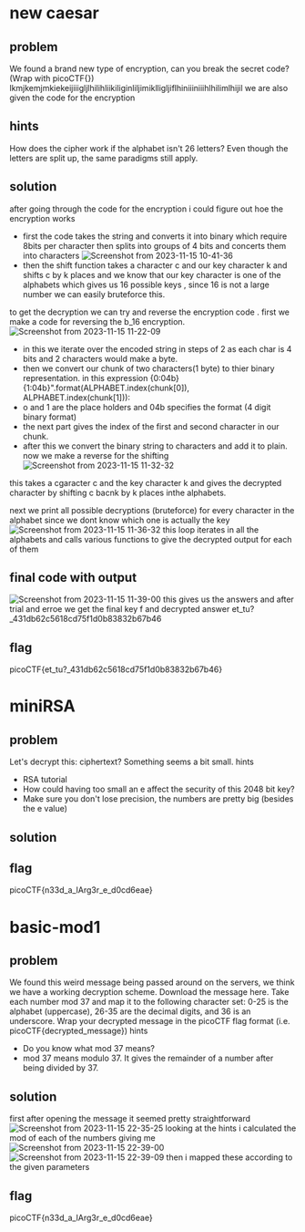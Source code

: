 
# new caesar

## problem
We found a brand new type of encryption, can you break the secret code? (Wrap with picoCTF{}) lkmjkemjmkiekeijiiigljlhilihliikiliginliljimiklligljiflhiniiiniiihlhilimlhijil
 we are also given the code for the encryption 
 ## hints
 How does the cipher work if the alphabet isn't 26 letters?
 Even though the letters are split up, the same paradigms still apply.

 ## solution 
after going through the code for the encryption i could figure out hoe the encryption works 
* first the code takes the string and converts it into binary which require 8bits per character then splits into groups of 4 bits and concerts them into characters
![Screenshot from 2023-11-15 10-41-36](https://github.com/adwait3/pico/assets/148553626/4c990af8-cb35-4ec4-805e-2533a8352eb0)
* then the shift function takes a character c and our key character k and shifts c by k places and we know that our key character is one of the alphabets which gives us 16 possible keys , since 16 is not a large number we can easily bruteforce this.

to get the decryption we can try and reverse the encryption code .
first we make a code for reversing the b_16 encryption.
![Screenshot from 2023-11-15 11-22-09](https://github.com/adwait3/pico/assets/148553626/95821df1-33aa-4b56-b900-4fc8153f49d6)
* in this we iterate over the encoded string in steps of 2 as each char is 4 bits and 2 characters would make a byte.
* then we convert our chunk of two characters(1 byte) to thier binary representation.
 in this expression {0:04b}{1:04b}".format(ALPHABET.index(chunk[0]), ALPHABET.index(chunk[1])):
* o and 1 are the place holders and 04b specifies the format (4 digit binary format)
* the next part gives the index of the first and second character in our chunk.
* after this we convert the binary string to characters and add it to plain.
now we make a reverse for the shifting
![Screenshot from 2023-11-15 11-32-32](https://github.com/adwait3/pico/assets/148553626/fe3cfa1b-70a5-4c3a-b565-699f5910653a)

this takes a cgaracter c and the key character k and gives the decrypted character by shifting c bacnk by k places inthe alphabets.

next we print all possible decryptions (bruteforce) for every character in the alphabet since we dont know which one is actually the key
![Screenshot from 2023-11-15 11-36-32](https://github.com/adwait3/pico/assets/148553626/47517619-10e9-4232-8e4a-4f6d433f85bc)
this loop iterates in all the alphabets and calls various functions to give the decrypted output for each of them
## final code with output
![Screenshot from 2023-11-15 11-39-00](https://github.com/adwait3/pico/assets/148553626/4250d036-fb67-4aee-9f88-2ac837492e1e)
this gives us the answers and after trial and erroe we get the final key f and decrypted answer et_tu?_431db62c5618cd75f1d0b83832b67b46

## flag
picoCTF{et_tu?_431db62c5618cd75f1d0b83832b67b46}


# miniRSA
## problem
Let's decrypt this: ciphertext? Something seems a bit small.
hints
* RSA tutorial
* How could having too small an e affect the security of this 2048 bit key?
* Make sure you don't lose precision, the numbers are pretty big (besides the e value)

## solution

## flag
picoCTF{n33d_a_lArg3r_e_d0cd6eae}


# basic-mod1
## problem
We found this weird message being passed around on the servers, we think we have a working decryption scheme.
Download the message here.
Take each number mod 37 and map it to the following character set: 0-25 is the alphabet (uppercase), 26-35 are the decimal digits, and 36 is an underscore.
Wrap your decrypted message in the picoCTF flag format (i.e. picoCTF{decrypted_message})
hints
* Do you know what mod 37 means?
* mod 37 means modulo 37. It gives the remainder of a number after being divided by 37.

## solution
first after opening the message it seemed pretty straightforward 
![Screenshot from 2023-11-15 22-35-25](https://github.com/adwait3/pico/assets/148553626/7270ec23-161b-45f4-9c26-1ed5ea4b2b0b)
looking at the hints i calculated the mod of each of the numbers giving me
![Screenshot from 2023-11-15 22-39-00](https://github.com/adwait3/pico/assets/148553626/dd750ff4-8c16-4d4a-ad6c-18b203def99b)
![Screenshot from 2023-11-15 22-39-09](https://github.com/adwait3/pico/assets/148553626/a70c3b5d-ee5f-4d86-be71-8af49906a8c1)
then i mapped these according to the given parameters
## flag
picoCTF{n33d_a_lArg3r_e_d0cd6eae}
